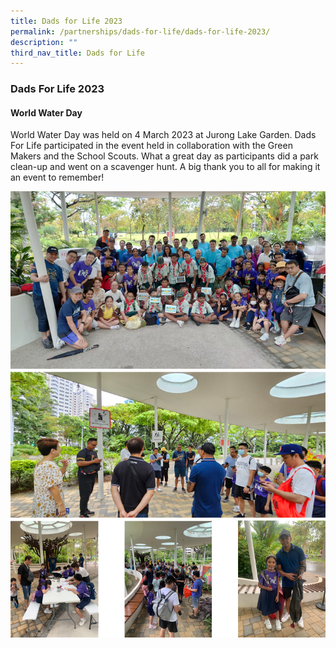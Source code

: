 ```yaml
---
title: Dads for Life 2023
permalink: /partnerships/dads-for-life/dads-for-life-2023/
description: ""
third_nav_title: Dads for Life
---
```

### Dads For Life 2023


#### World Water Day

World Water Day was held on 4 March 2023 at Jurong Lake Garden. Dads For Life participated in the event held in collaboration with the Green Makers and the School Scouts. What a great day as participants did a park clean-up and went on a scavenger hunt. A big thank you to all for making it an event to remember!

![](/images/World%20Water%20Day%20DFL.jpg)